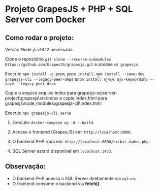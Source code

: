 # Projeto GrapesJS + PHP + SQL Server com Docker

## Como rodar o projeto:

Versão Node.js v18.12 necessária

Clone o repositório `git clone --recurse-submodules https://github.com/GrapesJS/grapesjs.git` e acesse `cd grapesjs`

Execute `npm install -g pnpm`, `pnpm install`, `npm install --save-dev grapesjs-cli --legacy-peer-deps` e`npm install ajv@8 ajv-keywords@5 --save --legacy-peer-deps` 

Copie o arquivo arquivo index para grapesjs-sqlserver-project\grapesjs\src\index e copie index.html para grapesjs\node_modules\grapesjs-cli\index.html 

Execute `npx grapesjs-cli serve`

1. Execute: `docker-compose up -d --build`.

2. Acesse o frontend (GrapesJS) em: `http://localhost:8080`.

3. O backend PHP roda em: `http://localhost:8000/exibir_dados.php`.

4. SQL Server estará disponível em `localhost:1433`.

## Observação:
- O backend PHP acessa o SQL Server diretamente via `sqlsrv`.
- O frontend consome o backend via **fetch()**.